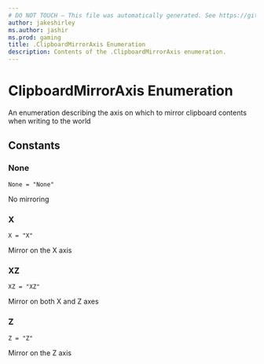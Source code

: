 ```yaml
---
# DO NOT TOUCH — This file was automatically generated. See https://github.com/mojang/minecraftapidocsgenerator to modify descriptions, examples, etc.
author: jakeshirley
ms.author: jashir
ms.prod: gaming
title: .ClipboardMirrorAxis Enumeration
description: Contents of the .ClipboardMirrorAxis enumeration.
---
```

# ClipboardMirrorAxis Enumeration

An enumeration describing the axis on which to mirror clipboard contents when writing to the world

## Constants
### **None**
`None = "None"`

No mirroring
### **X**
`X = "X"`

Mirror on the X axis
### **XZ**
`XZ = "XZ"`

Mirror on both X and Z axes
### **Z**
`Z = "Z"`

Mirror on the Z axis

